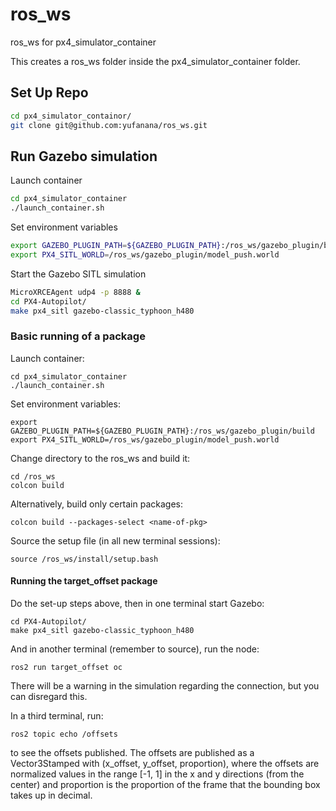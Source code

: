 
# ros_ws

ros_ws for px4_simulator_container

This creates a ros_ws folder inside the px4_simulator_container folder.

## Set Up Repo

```bash
cd px4_simulator_containor/
git clone git@github.com:yufanana/ros_ws.git
```

## Run Gazebo simulation

Launch container

```bash
cd px4_simulator_container
./launch_container.sh
```

Set environment variables

```bash
export GAZEBO_PLUGIN_PATH=${GAZEBO_PLUGIN_PATH}:/ros_ws/gazebo_plugin/build
export PX4_SITL_WORLD=/ros_ws/gazebo_plugin/model_push.world
```

Start the Gazebo SITL simulation

```bash
MicroXRCEAgent udp4 -p 8888 &
cd PX4-Autopilot/
make px4_sitl gazebo-classic_typhoon_h480
```

### Basic running of a package

Launch container:
```
cd px4_simulator_container
./launch_container.sh
```

Set environment variables:
```
export GAZEBO_PLUGIN_PATH=${GAZEBO_PLUGIN_PATH}:/ros_ws/gazebo_plugin/build
export PX4_SITL_WORLD=/ros_ws/gazebo_plugin/model_push.world
```

Change directory to the ros_ws and build it:
```
cd /ros_ws
colcon build
```

Alternatively, build only certain packages:
```
colcon build --packages-select <name-of-pkg>
```

Source the setup file (in all new terminal sessions):
```
source /ros_ws/install/setup.bash
```

#### Running the target_offset package
Do the set-up steps above, then in one terminal start Gazebo:
```
cd PX4-Autopilot/
make px4_sitl gazebo-classic_typhoon_h480
```

And in another terminal (remember to source), run the node:
```
ros2 run target_offset oc
```
There will be a warning in the simulation regarding the connection, but you can disregard this.

In a third terminal, run:
```
ros2 topic echo /offsets
```
to see the offsets published. The offsets are published as a Vector3Stamped with (x_offset, y_offset, proportion), where the offsets are normalized values in the range [-1, 1] in the x and y directions (from the center) and proportion is the proportion of the frame that the bounding box takes up in decimal.
